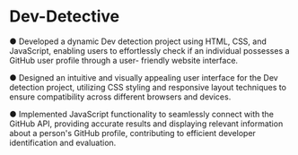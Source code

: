 # Dev-Detective

● Developed a dynamic Dev detection project using HTML, CSS, and JavaScript, enabling users to effortlessly check if an individual possesses a GitHub user profile through a user- 
  friendly website interface.

● Designed an intuitive and visually appealing user interface for the Dev detection project, utilizing CSS styling and responsive layout techniques to ensure compatibility across 
  different browsers and devices.

● Implemented JavaScript functionality to seamlessly connect with the GitHub API, providing accurate results and displaying relevant information about a person's GitHub profile, 
  contributing to efficient developer identification and evaluation.
